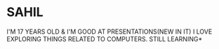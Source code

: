 # SAHIL
I'M 17 YEARS OLD &amp; I'M GOOD AT PRESENTATIONS(NEW IN IT) I LOVE EXPLORING THINGS RELATED TO COMPUTERS. STILL LEARNING*   
